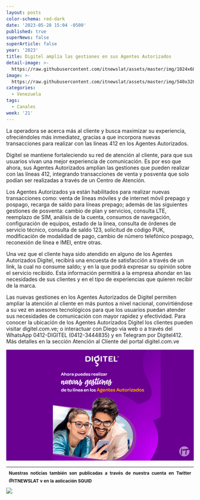 ```yaml
---
layout: posts
color-schema: red-dark
date: '2023-05-28 15:04 -0500'
published: true
superNews: false
superArticle: false
year: '2023'
title: Digitel amplía las gestiones en sus Agentes Autorizados
detail-image: >-
  https://raw.githubusercontent.com/itnewslat/assets/master/img/1024x680/Nueva-gestion-g.jpg
image: >-
  https://raw.githubusercontent.com/itnewslat/assets/master/img/540x320/Nueva-gestion-p.jpg
categories:
  - Venezuela
tags:
  - Canales
week: '21'
---
```

La operadora se acerca más al cliente y busca maximizar su experiencia, ofreciéndoles más inmediatez, gracias a que incorpora nuevas transacciones para realizar con las líneas 412 en los Agentes Autorizados. 

Digitel se mantiene fortaleciendo su red de atención al cliente, para que sus usuarios vivan una mejor experiencia de comunicación. Es por eso que ahora, sus Agentes Autorizados amplían las gestiones que pueden realizar con las líneas 412, integrando transacciones de venta y posventa que solo podían ser realizadas a través de un Centro de Atención.

Los Agentes Autorizados ya están habilitados para realizar nuevas transacciones como: venta de líneas móviles y de internet móvil prepago y pospago, recarga de saldo para líneas prepago; además de las siguientes gestiones de posventa: cambio de plan y servicios, consulta LTE, reemplazo de SIM, análisis de la cuenta, consumos de navegación, configuración de equipos, estado de la línea, consulta de órdenes de servicio técnico, consulta de saldo 123, solicitud de código PUK, modificación de modalidad de pago, cambio de número telefónico pospago, reconexión de línea e IMEI, entre otras.

Una vez que el cliente haya sido atendido en alguno de los Agentes Autorizados Digitel, recibirá una encuesta de satisfacción a través de un link, la cual no consume saldo; y en la que podrá expresar su opinión sobre el servicio recibido. Esta información permitirá a la empresa ahondar en las necesidades de sus clientes y en el tipo de experiencias que quieren recibir de la marca.

Las nuevas gestiones en los Agentes Autorizados de Digitel permiten ampliar la atención al cliente en más puntos a nivel nacional, convirtiéndose a su vez en asesores tecnológicos para que los usuarios puedan atender sus necesidades de comunicación con mayor rapidez y efectividad. 
Para conocer la ubicación de los Agentes Autorizados Digitel los clientes pueden visitar digitel.com.ve; o interactuar con Diego vía web o a través del WhatsApp 0412-DIGITEL (0412-3444835) y en Telegram por Digitel412. Más detalles en la sección Atención al Cliente del portal digitel.com.ve

![](https://raw.githubusercontent.com/itnewslat/assets/master/img/540x320/Nueva-gestion-p.jpg)

<table style="height: 42px;" width="569">
<tbody>
<tr>
<td style="text-align: justify;"><sub><strong>Nuestras noticias también son publicadas a través de nuestra cuenta en Twitter <a href="https://twitter.com/itnewslat?lang=es">@ITNEWSLAT</a> y en la aplicación <a href="https://squidapp.co/en/">SQUID</a></strong></sub></td>
</tr>
</tbody>
</table>
<img src="https://tracker.metricool.com/c3po.jpg?hash=56f88a41e39ab42c063cc51676587a04"/>